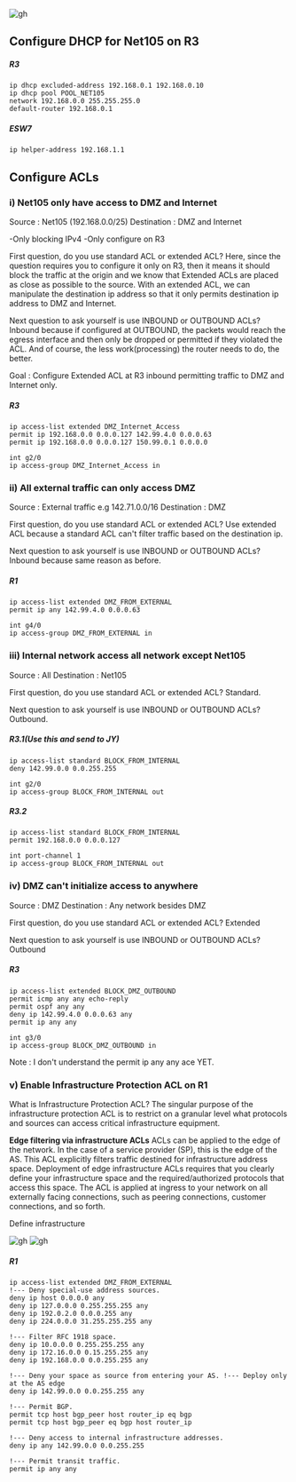 ![gh](https://raw.githubusercontent.com/ndriannazriel04/Advanced-Network-Tech/main/obsidian/images1734969308000iib9pn.png)

## Configure DHCP for Net105 on R3

##### R3
```
ip dhcp excluded-address 192.168.0.1 192.168.0.10
ip dhcp pool POOL_NET105
network 192.168.0.0 255.255.255.0
default-router 192.168.0.1
```

##### ESW7
```
ip helper-address 192.168.1.1
```

## Configure ACLs

### i) Net105 only have access to DMZ and Internet

Source : Net105 (192.168.0.0/25)
Destination : DMZ and Internet

-Only blocking IPv4
-Only configure on R3

First question, do you use standard ACL or extended ACL?
Here, since the question requires you to configure it only on R3, then it means it should block the traffic at the origin and we know that Extended ACLs are placed as close as possible to the source. With an extended ACL, we can manipulate the destination ip address so that it only permits destination ip address to DMZ and Internet.

Next question to ask yourself is use INBOUND or OUTBOUND ACLs?
Inbound because if configured at OUTBOUND, the packets would reach the egress interface and then only be dropped or permitted if they violated the ACL. And of course, the less work(processing) the router needs to do, the better.

Goal : Configure Extended ACL at R3 inbound permitting traffic to DMZ and Internet only.

##### R3
```
ip access-list extended DMZ_Internet_Access
permit ip 192.168.0.0 0.0.0.127 142.99.4.0 0.0.0.63
permit ip 192.168.0.0 0.0.0.127 150.99.0.1 0.0.0.0

int g2/0
ip access-group DMZ_Internet_Access in
```

### ii) All external traffic can only access DMZ

Source : External traffic e.g 142.71.0.0/16
Destination : DMZ

First question, do you use standard ACL or extended ACL?
Use extended ACL because a standard ACL can't filter traffic based on the destination ip.

Next question to ask yourself is use INBOUND or OUTBOUND ACLs?
Inbound because same reason as before.
##### R1
```
ip access-list extended DMZ_FROM_EXTERNAL
permit ip any 142.99.4.0 0.0.0.63

int g4/0
ip access-group DMZ_FROM_EXTERNAL in
```

### iii) Internal network access all network except Net105

Source : All
Destination : Net105

First question, do you use standard ACL or extended ACL?
Standard.

Next question to ask yourself is use INBOUND or OUTBOUND ACLs?
Outbound. 
##### R3.1(Use this and send to JY)
```
ip access-list standard BLOCK_FROM_INTERNAL
deny 142.99.0.0 0.0.255.255

int g2/0
ip access-group BLOCK_FROM_INTERNAL out
```
##### R3.2
```
ip access-list standard BLOCK_FROM_INTERNAL
permit 192.168.0.0 0.0.0.127

int port-channel 1
ip access-group BLOCK_FROM_INTERNAL out
```

### iv) DMZ can't initialize access to anywhere 

Source : DMZ
Destination : Any network besides DMZ

First question, do you use standard ACL or extended ACL?
Extended

Next question to ask yourself is use INBOUND or OUTBOUND ACLs?
Outbound

##### R3
```
ip access-list extended BLOCK_DMZ_OUTBOUND
permit icmp any any echo-reply 
permit ospf any any
deny ip 142.99.4.0 0.0.0.63 any
permit ip any any

int g3/0
ip access-group BLOCK_DMZ_OUTBOUND in
```

Note : I don't understand the permit ip any any ace YET.
### v) Enable Infrastructure Protection ACL on R1

What is Infrastructure Protection ACL?
The singular purpose of the infrastructure protection ACL is to restrict on a granular level what protocols and sources can access critical infrastructure equipment.

**Edge filtering via infrastructure ACLs**
ACLs can be applied to the edge of the network. In the case of a service provider (SP), this is the edge of the AS. This ACL explicitly filters traffic destined for infrastructure address space. Deployment of edge infrastructure ACLs requires that you clearly define your infrastructure space and the required/authorized protocols that access this space. The ACL is applied at ingress to your network on all externally facing connections, such as peering connections, customer connections, and so forth.

Define infrastructure

![gh](https://raw.githubusercontent.com/ndriannazriel04/Advanced-Network-Tech/main/obsidian/images1735313675000xip4e3.png)
![gh](https://raw.githubusercontent.com/ndriannazriel04/Advanced-Network-Tech/main/obsidian/images1735313718000j8bywp.png)

##### R1
```
ip access-list extended DMZ_FROM_EXTERNAL
!--- Deny special-use address sources. 
deny ip host 0.0.0.0 any
deny ip 127.0.0.0 0.255.255.255 any
deny ip 192.0.2.0 0.0.0.255 any
deny ip 224.0.0.0 31.255.255.255 any

!--- Filter RFC 1918 space.
deny ip 10.0.0.0 0.255.255.255 any
deny ip 172.16.0.0 0.15.255.255 any
deny ip 192.168.0.0 0.0.255.255 any

!--- Deny your space as source from entering your AS. !--- Deploy only at the AS edge
deny ip 142.99.0.0 0.0.255.255 any

!--- Permit BGP.
permit tcp host bgp_peer host router_ip eq bgp
permit tcp host bgp_peer eq bgp host router_ip

!--- Deny access to internal infrastructure addresses.
deny ip any 142.99.0.0 0.0.255.255

!--- Permit transit traffic.
permit ip any any

```


